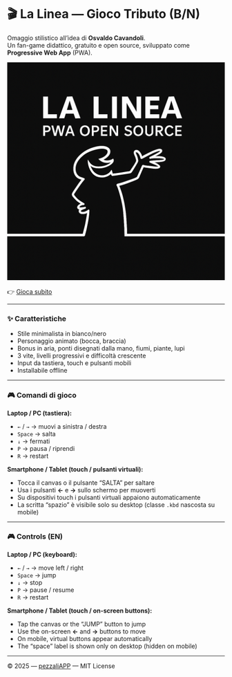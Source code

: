 # 🎬 La Linea — Gioco Tributo (B/N)

Omaggio stilistico all’idea di **Osvaldo Cavandoli**.  
Un fan-game didattico, gratuito e open source, sviluppato come **Progressive Web App** (PWA).

![Anteprima](image.png)

👉 [Gioca subito](https://www.alessandropezzali.it/Linea_sperimentale/)

---

### ✨ Caratteristiche

- Stile minimalista in bianco/nero  
- Personaggio animato (bocca, braccia)  
- Bonus in aria, ponti disegnati dalla mano, fiumi, piante, lupi  
- 3 vite, livelli progressivi e difficoltà crescente  
- Input da tastiera, touch e pulsanti mobili  
- Installabile offline

---

### 🎮 Comandi di gioco

**Laptop / PC (tastiera):**
- `←` / `→` → muovi a sinistra / destra  
- `Space` → salta  
- `↓` → fermati  
- `P` → pausa / riprendi  
- `R` → restart  

**Smartphone / Tablet (touch / pulsanti virtuali):**
- Tocca il canvas o il pulsante “SALTA” per saltare  
- Usa i pulsanti **←** e **→** sullo schermo per muoverti  
- Su dispositivi touch i pulsanti virtuali appaiono automaticamente  
- La scritta “spazio” è visibile solo su desktop (classe `.kbd` nascosta su mobile)

---

### 🎮 Controls (EN)

**Laptop / PC (keyboard):**
- `←` / `→` → move left / right  
- `Space` → jump  
- `↓` → stop  
- `P` → pause / resume  
- `R` → restart  

**Smartphone / Tablet (touch / on-screen buttons):**
- Tap the canvas or the “JUMP” button to jump  
- Use the on-screen **←** and **→** buttons to move  
- On mobile, virtual buttons appear automatically  
- The “space” label is shown only on desktop (hidden on mobile)

---

© 2025 — [pezzaliAPP](https://www.alessandropezzali.it) — MIT License
